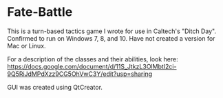 # Fate-Battle

This is a turn-based tactics game I wrote for use in Caltech's "Ditch Day". Confirmed to run on Windows 7, 8, and 10. Have not created a version for Mac or Linux.

For a description of the classes and their abilities, look here: https://docs.google.com/document/d/11S_JtkzL3OlMbtI2ci-9Q5RiJdMPdXzz9CG5OhVwC3Y/edit?usp=sharing

GUI was created using QtCreator.
